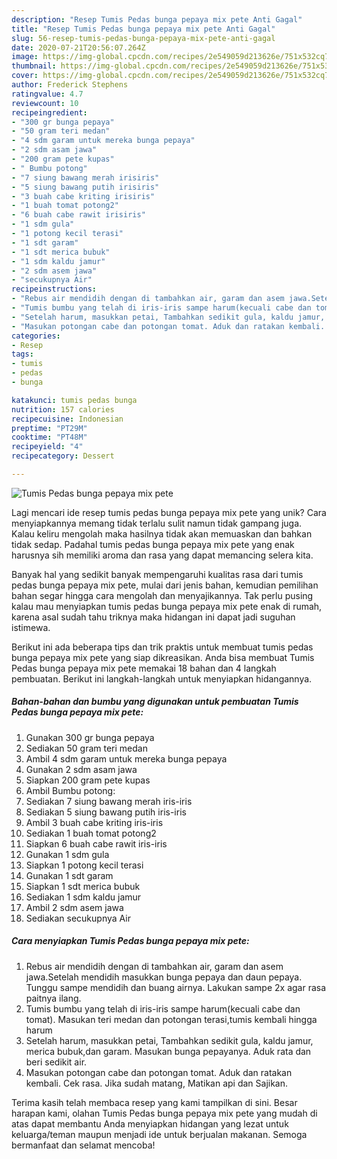 ```yaml
---
description: "Resep Tumis Pedas bunga pepaya mix pete Anti Gagal"
title: "Resep Tumis Pedas bunga pepaya mix pete Anti Gagal"
slug: 56-resep-tumis-pedas-bunga-pepaya-mix-pete-anti-gagal
date: 2020-07-21T20:56:07.264Z
image: https://img-global.cpcdn.com/recipes/2e549059d213626e/751x532cq70/tumis-pedas-bunga-pepaya-mix-pete-foto-resep-utama.jpg
thumbnail: https://img-global.cpcdn.com/recipes/2e549059d213626e/751x532cq70/tumis-pedas-bunga-pepaya-mix-pete-foto-resep-utama.jpg
cover: https://img-global.cpcdn.com/recipes/2e549059d213626e/751x532cq70/tumis-pedas-bunga-pepaya-mix-pete-foto-resep-utama.jpg
author: Frederick Stephens
ratingvalue: 4.7
reviewcount: 10
recipeingredient:
- "300 gr bunga pepaya"
- "50 gram teri medan"
- "4 sdm garam untuk mereka bunga pepaya"
- "2 sdm asam jawa"
- "200 gram pete kupas"
- " Bumbu potong"
- "7 siung bawang merah irisiris"
- "5 siung bawang putih irisiris"
- "3 buah cabe kriting irisiris"
- "1 buah tomat potong2"
- "6 buah cabe rawit irisiris"
- "1 sdm gula"
- "1 potong kecil terasi"
- "1 sdt garam"
- "1 sdt merica bubuk"
- "1 sdm kaldu jamur"
- "2 sdm asem jawa"
- "secukupnya Air"
recipeinstructions:
- "Rebus air mendidih dengan di tambahkan air, garam dan asem jawa.Setelah mendidih masukkan bunga pepaya dan daun pepaya. Tunggu sampe mendidih dan buang airnya. Lakukan sampe 2x agar rasa paitnya ilang."
- "Tumis bumbu yang telah di iris-iris sampe harum(kecuali cabe dan tomat). Masukan teri medan dan potongan terasi,tumis kembali hingga harum"
- "Setelah harum, masukkan petai, Tambahkan sedikit gula, kaldu jamur, merica bubuk,dan garam. Masukan bunga pepayanya. Aduk rata dan beri sedikit air."
- "Masukan potongan cabe dan potongan tomat. Aduk dan ratakan kembali. Cek rasa. Jika sudah matang, Matikan api dan Sajikan."
categories:
- Resep
tags:
- tumis
- pedas
- bunga

katakunci: tumis pedas bunga 
nutrition: 157 calories
recipecuisine: Indonesian
preptime: "PT29M"
cooktime: "PT48M"
recipeyield: "4"
recipecategory: Dessert

---
```



![Tumis Pedas bunga pepaya mix pete](https://img-global.cpcdn.com/recipes/2e549059d213626e/751x532cq70/tumis-pedas-bunga-pepaya-mix-pete-foto-resep-utama.jpg)

Lagi mencari ide resep tumis pedas bunga pepaya mix pete yang unik? Cara menyiapkannya memang tidak terlalu sulit namun tidak gampang juga. Kalau keliru mengolah maka hasilnya tidak akan memuaskan dan bahkan tidak sedap. Padahal tumis pedas bunga pepaya mix pete yang enak harusnya sih memiliki aroma dan rasa yang dapat memancing selera kita.



Banyak hal yang sedikit banyak mempengaruhi kualitas rasa dari tumis pedas bunga pepaya mix pete, mulai dari jenis bahan, kemudian pemilihan bahan segar hingga cara mengolah dan menyajikannya. Tak perlu pusing kalau mau menyiapkan tumis pedas bunga pepaya mix pete enak di rumah, karena asal sudah tahu triknya maka hidangan ini dapat jadi suguhan istimewa.


Berikut ini ada beberapa tips dan trik praktis untuk membuat tumis pedas bunga pepaya mix pete yang siap dikreasikan. Anda bisa membuat Tumis Pedas bunga pepaya mix pete memakai 18 bahan dan 4 langkah pembuatan. Berikut ini langkah-langkah untuk menyiapkan hidangannya.

<!--inarticleads1-->

##### Bahan-bahan dan bumbu yang digunakan untuk pembuatan Tumis Pedas bunga pepaya mix pete:

1. Gunakan 300 gr bunga pepaya
1. Sediakan 50 gram teri medan
1. Ambil 4 sdm garam untuk mereka bunga pepaya
1. Gunakan 2 sdm asam jawa
1. Siapkan 200 gram pete kupas
1. Ambil  Bumbu potong:
1. Sediakan 7 siung bawang merah iris-iris
1. Sediakan 5 siung bawang putih iris-iris
1. Ambil 3 buah cabe kriting iris-iris
1. Sediakan 1 buah tomat potong2
1. Siapkan 6 buah cabe rawit iris-iris
1. Gunakan 1 sdm gula
1. Siapkan 1 potong kecil terasi
1. Gunakan 1 sdt garam
1. Siapkan 1 sdt merica bubuk
1. Sediakan 1 sdm kaldu jamur
1. Ambil 2 sdm asem jawa
1. Sediakan secukupnya Air




<!--inarticleads2-->

##### Cara menyiapkan Tumis Pedas bunga pepaya mix pete:

1. Rebus air mendidih dengan di tambahkan air, garam dan asem jawa.Setelah mendidih masukkan bunga pepaya dan daun pepaya. Tunggu sampe mendidih dan buang airnya. Lakukan sampe 2x agar rasa paitnya ilang.
1. Tumis bumbu yang telah di iris-iris sampe harum(kecuali cabe dan tomat). Masukan teri medan dan potongan terasi,tumis kembali hingga harum
1. Setelah harum, masukkan petai, Tambahkan sedikit gula, kaldu jamur, merica bubuk,dan garam. Masukan bunga pepayanya. Aduk rata dan beri sedikit air.
1. Masukan potongan cabe dan potongan tomat. Aduk dan ratakan kembali. Cek rasa. Jika sudah matang, Matikan api dan Sajikan.




Terima kasih telah membaca resep yang kami tampilkan di sini. Besar harapan kami, olahan Tumis Pedas bunga pepaya mix pete yang mudah di atas dapat membantu Anda menyiapkan hidangan yang lezat untuk keluarga/teman maupun menjadi ide untuk berjualan makanan. Semoga bermanfaat dan selamat mencoba!
